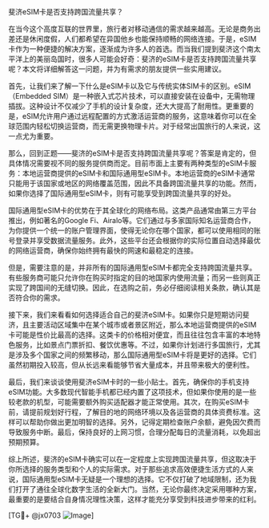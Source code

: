 斐济eSIM卡是否支持跨国流量共享？

在当今这个高度互联的世界里，旅行者对移动通信的需求越来越高。无论是商务出差还是休闲度假，人们都希望在异国他乡也能保持顺畅的网络连接。于是，eSIM卡作为一种便捷的解决方案，逐渐成为许多人的首选。而当我们提到斐济这个南太平洋上的美丽岛国时，很多人可能会好奇：斐济的eSIM卡是否支持跨国流量共享呢？本文将详细解答这一问题，并为有需求的朋友提供一些实用建议。

首先，让我们来了解一下什么是eSIM卡以及它与传统实体SIM卡的区别。eSIM（Embedded SIM）是一种嵌入式芯片技术，可以直接安装在设备中，无需物理插拔。这种设计不仅减少了手机的设计复杂度，还大大提高了耐用性。更重要的是，eSIM允许用户通过远程配置的方式激活运营商的服务，这意味着你可以在全球范围内轻松切换运营商，而无需更换物理卡片。对于经常出国旅行的人来说，这一点尤为重要。

那么，回到正题——斐济的eSIM卡是否支持跨国流量共享呢？答案是肯定的，但具体情况需要视不同的服务提供商而定。目前市面上主要有两种类型的eSIM卡服务：本地运营商提供的eSIM卡和国际通用型eSIM卡。本地运营商的eSIM卡通常只能用于该国家或地区的网络覆盖范围，因此不具备跨国流量共享的功能。然而，如果你选择了国际通用型eSIM卡，则有可能享受到跨国流量共享的好处。

国际通用型eSIM卡的优势在于其全球化的网络布局。这类产品通常由第三方平台推出，例如著名的Google Fi、Airalo等。它们通过与多家国际知名运营商合作，为你提供一个统一的账户管理界面，使得无论你在哪个国家，都可以使用相同的账号登录并享受数据流量服务。此外，这些平台还会根据你的实际位置自动选择最优的网络运营商，确保你始终拥有最快的网速和最稳定的连接。

但是，需要注意的是，并非所有的国际通用型eSIM卡都完全支持跨国流量共享。有些服务商可能只允许你在购买时指定的目的地国家内使用流量；而另一些则真正实现了跨国间的无缝切换。因此，在选购之前，务必仔细阅读相关条款，确认其是否符合你的需求。

接下来，我们来看看如何选择适合自己的斐济eSIM卡。如果你只是短期访问斐济，且主要活动区域集中在某个城市或者景区附近，那么本地运营商提供的eSIM卡可能是性价比最高的选择。这类卡的价格相对便宜，而且往往包含丰富的本地特色服务，比如景点门票折扣、餐饮优惠等。不过，如果你计划进行多国旅行，尤其是涉及多个国家之间的频繁移动，那么国际通用型eSIM卡将是更好的选择。它们虽然初期投入较高，但从长远来看能够节省大量成本，并且带来极大的便利性。

最后，我们来谈谈使用斐济eSIM卡时的一些小贴士。首先，确保你的手机支持eSIM功能。大多数现代智能手机都已经内置了这项技术，但如果你使用的是一些较老款的机型，可能需要额外购买适配器才能正常使用。其次，在购买eSIM卡前，请提前规划好行程，了解目的地的网络环境以及各运营商的具体资费标准。这样可以帮助你做出更加明智的选择。另外，记得定期检查账户余额，避免因欠费而导致服务中断。最后，保持良好的上网习惯，合理分配每日的流量消耗，以免超出预期预算。

综上所述，斐济的eSIM卡确实可以在一定程度上实现跨国流量共享，但这取决于你所选择的服务类型和个人的实际需求。对于那些追求高效便捷生活方式的人来说，国际通用型eSIM卡无疑是一个理想的选择。它不仅打破了地域限制，还为我们打开了通往全球化数字生活的全新大门。当然，无论你最终决定采用哪种方案，最重要的是要结合自身情况理性决策，这样才能充分享受到科技进步带来的红利。

[TG💪+ @jx0703 ![Image](https://github.com/user-attachments/assets/dbca1d08-cadb-493c-b0ec-ad6f7a83f270)]